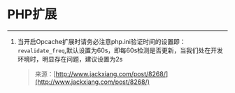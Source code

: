 # PHP扩展

----------

1. 当开启Opcache扩展时请务必注意php.ini验证时间的设置即：`revalidate_freq`,默认设置为60s，即每60s检测是否更新，当我们处在开发环境时，明显存在问题，建议设置为2s
	>来源：[http://www.jackxiang.com/post/8268/](http://www.jackxiang.com/post/8268/)